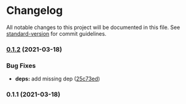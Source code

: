 # Changelog

All notable changes to this project will be documented in this file. See [standard-version](https://github.com/conventional-changelog/standard-version) for commit guidelines.

### [0.1.2](https://github.com/filestack/picker-debug-js/compare/v0.1.1...v0.1.2) (2021-03-18)


### Bug Fixes

* **deps:** add missing dep ([25c73ed](https://github.com/filestack/picker-debug-js/commit/25c73edcb5a9e8bd860905a06566f4924321c300))

### 0.1.1 (2021-03-18)
